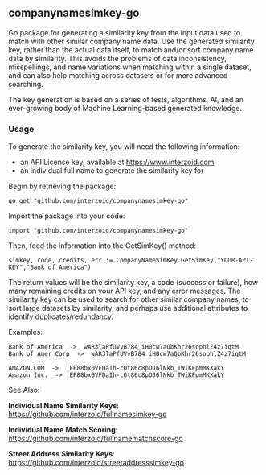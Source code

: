 ## companynamesimkey-go

Go package for generating a similarity key from the input data used to match with other similar company name data. Use the generated similarity key, rather than the actual data itself, to match and/or sort company name data by similarity. This avoids the problems of data inconsistency, misspellings, and name variations when matching within a single dataset, and can also help matching across datasets or for more advanced searching.

The key generation is based on a series of tests, algorithms, AI, and an ever-growing body of Machine Learning-based generated knowledge.

### Usage

To generate the similarity key, you will need the following information:

- an API License key, available at https://www.interzoid.com
- an individual full name to generate the similarity key for

Begin by retrieving the package:

    go get "github.com/interzoid/companynamesimkey-go"

Import the package into your code:

    import "github.com/interzoid/companynamesimkey-go"    

Then, feed the information into the GetSimKey() method:

    simkey, code, credits, err := CompanyNameSimKey.GetSimKey("YOUR-API-KEY","Bank of America")


The return values will be the similarity key, a code (success or failure), how many remaining credits on your API key, and any error messages. The similarity key can be used to search for other similar company names, to sort large datasets by similarity, and perhaps use additional attributes to identify duplicates/redundancy.

Examples:


    Bank of America  ->  wAR3laPfUVvB784_iH0cw7aQbKhr26sophlZ4z7iqtM
    Bank of Amer Corp  ->  wAR3laPfUVvB784_iH0cw7aQbKhr26sophlZ4z7iqtM

    AMAZON.COM  ->   EP88bx0VFDaIh-cOt86c8pOJ6lNkb_TWiKFpmMKXakY
    Amazon Inc.  ->  EP88bx0VFDaIh-cOt86c8pOJ6lNkb_TWiKFpmMKXakY

See Also:

**Individual Name Similarity Keys**: https://github.com/interzoid/fullnamesimkey-go

**Individual Name Match Scoring**: https://github.com/interzoid/fullnamematchscore-go

**Street Address Similarity Keys**: https://github.com/interzoid/streetaddresssimkey-go
